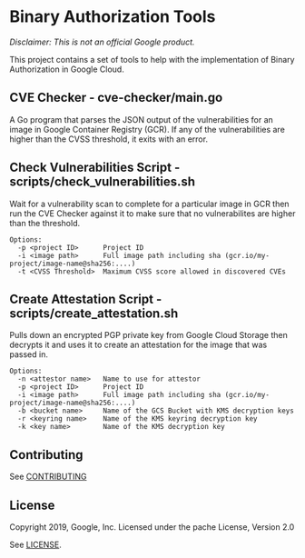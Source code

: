 # Binary Authorization Tools

*Disclaimer: This is not an official Google product.*

This project contains a set of tools to help with the implementation of Binary Authorization in Google
Cloud.

## CVE Checker - cve-checker/main.go

A Go program that parses the JSON output of the vulnerabilities for an image in Google
Container Registry (GCR).  If any of the vulnerabilities are higher than the CVSS
threshold, it exits with an error.

## Check Vulnerabilities Script - scripts/check_vulnerabilities.sh

Wait for a vulnerability scan to complete for a particular image in GCR then
run the CVE Checker against it to make sure that no vulnerabilites are higher
than the threshold.

```
Options:
  -p <project ID>      Project ID
  -i <image path>      Full image path including sha (gcr.io/my-project/image-name@sha256:....)
  -t <CVSS Threshold>  Maximum CVSS score allowed in discovered CVEs
```

## Create Attestation Script - scripts/create_attestation.sh

Pulls down an encrypted PGP private key from Google Cloud Storage then decrypts it and 
uses it to create an attestation for the image that was passed in.

```
Options:
  -n <attestor name>   Name to use for attestor
  -p <project ID>      Project ID
  -i <image path>      Full image path including sha (gcr.io/my-project/image-name@sha256:....)
  -b <bucket name>     Name of the GCS Bucket with KMS decryption keys
  -r <keyring name>    Name of the KMS keyring decryption key
  -k <key name>        Name of the KMS decryption key
```

## Contributing

See [CONTRIBUTING](https://github.com/GoogleCloudPlatform/binauthz-tools/blob/master/CONTRIBUTING)

## License

Copyright 2019, Google, Inc.
Licensed under the pache License, Version 2.0

See [LICENSE](https://github.com/GoogleCloudPlatform/binauthz-tools/blob/master/LICENSE).